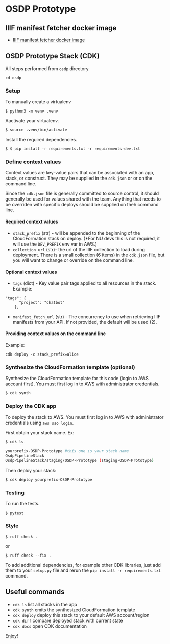 
# OSDP Prototype

## IIIF manifest fetcher docker image

 - [IIIF manifest fetcher docker image](iiif/README.md)

## OSDP Prototype Stack (CDK)

All steps performed from `osdp` directory

```
cd osdp
```

### Setup

To manually create a virtualenv

```
$ python3 -m venv .venv
```

Aactivate your virtualenv.

```
$ source .venv/bin/activate
```

Install the required dependencies.

```
$ $ pip install -r requirements.txt -r requirements-dev.txt
```

### Define context values

Context values are key-value pairs that can be associated with an app, stack, or construct. They may be supplied in the `cdk.json` or or on the command line.

Since the `cdk.json` file is generally committed to source control, it should generally be used for values shared with the team. Anything that needs to be overriden with specific deploys should be supplied on theh command line. 

#### Required context values

- `stack_prefix` (str) - will be appended to the beginning of the CloudFormation stack on deploy. (*For NU devs this is not required, it will use the `DEV_PREFIX` env var in AWS.)
- `collection_url` (str)- the url of the IIIF collection to load during deployment. There is a small collection (6 items) in the `cdk.json` file, but you will want to change or override on the command line.

#### Optional context values

- `tags` (dict) - Key value pair tags applied to all resources in the stack. Example: 
```
"tags": {
      "project": "chatbot"
    },
```
- `manifest_fetch_url` (str) - The concurrency to use when retrieving IIIF manifests from your API. If not provided, the default will be used (2). 


#### Providing context values on the command line

Example: 
```
cdk deploy -c stack_prefix=alice
```

### Synthesize the CloudFormation template (optional)

Synthesize the CloudFormation template for this code (login to AWS account first). You must first log in to AWS with administrator credentials.

```
$ cdk synth
```

### Deploy the CDK app

To deploy the stack to AWS. You must first log in to AWS with administrator credentials using `aws sso login`.

First obtain your stack name. Ex: 
```bash
$ cdk ls

yourprefix-OSDP-Prototype #this one is your stack name
OsdpPipelineStack
OsdpPipelineStack/staging/OSDP-Prototype (staging-OSDP-Prototype)
```

Then deploy your stack: 

```
$ cdk deploy yourprefix-OSDP-Prototype
``` 


### Testing

To run the tests.

```
$ pytest
```

### Style 

```
$ ruff check .
```

or 

```
$ ruff check --fix .
```

To add additional dependencies, for example other CDK libraries, just add
them to your `setup.py` file and rerun the `pip install -r requirements.txt`
command.

## Useful commands

 * `cdk ls`          list all stacks in the app
 * `cdk synth`       emits the synthesized CloudFormation template
 * `cdk deploy`      deploy this stack to your default AWS account/region
 * `cdk diff`        compare deployed stack with current state
 * `cdk docs`        open CDK documentation

Enjoy!
